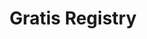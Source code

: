 ---
id: 1
layout: ../../layouts/ProjectPageLayout.astro
title: "Gratis Registry"
category: "Web App"
description: "A gift registry web app built with Angular, using Supabase as a backend, designed to be free and accessible."
iconPath: "projects/personal-website"
imagePath: "/src/assets/projects/images/project2.jpg"
imageAlt: "Jordan Sherrington Gratis Registry"
tags: ["Angular", "HTML", "CSS", "Supabase"]
accentColor: "#856075"
---